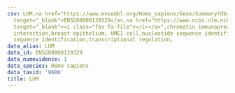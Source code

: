```yaml
---
csv: LUM,<a href="https://www.ensembl.org/Homo_sapiens/Gene/Summary?db=core;g=ENSG00000139329"
  target="_blank">ENSG00000139329</a>,<a href="https://www.ncbi.nlm.nih.gov/pubmed/22863008"
  target="_blank"><i class="fas fa-file"></i></a>",chromatin immunoprecipitation assay,direct
  interaction,breast epithelium, HME1 cell,nucleotide sequence identification,nucleotide
  sequence identification,transcriptional regulation,
data_alias: LUM
data_id: ENSG00000139329
data_numevidence: 1
data_species: Homo sapiens
data_taxid: '9606'
title: LUM
---
```

